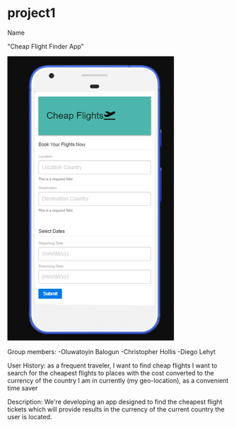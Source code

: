 # project1
Name

"Cheap Flight Finder App"

![Main Page](images/Demo.png)


Group members:
-Oluwatoyin Balogun
-Christopher Hollis
-Diego Lehyt



User History:
    as a frequent traveler, 
    I want to find cheap flights
    I want to search for the cheapest flights to places with the cost converted to the currency of the country 
    I am in currently (my geo-location),
    as a convenient time saver


Description:
    We're developing an app designed to find the cheapest flight tickets which will provide results in the currency of the current country the user is located.

